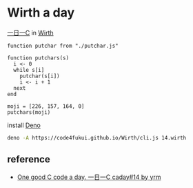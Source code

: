 # Wirth a day

[一日一C](https://www.facebook.com/photo/?fbid=28491572307158144&set=a.307873909288028) in [Wirth](https://github.com/code4fukui/Wirth/)

```
function putchar from "./putchar.js"

function putchars(s)
  i <- 0
  while s[i]
    putchar(s[i])
    i <- i + 1
  next
end

moji = [226, 157, 164, 0]
putchars(moji)
```

install [Deno](https://deno.com/)
```sh
deno -A https://code4fukui.github.io/Wirth/cli.js 14.wirth
```

## reference

- [One good C code a day. 一日一C caday#14 by yrm](https://www.facebook.com/photo/?fbid=28491572307158144&set=a.307873909288028)
